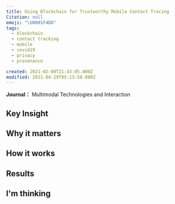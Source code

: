 ```yaml
---
title: Using Blockchain for Trustworthy Mobile Contact Tracing
Citation: null
emoji: "\U0001F4DD"
tags:
  - blockchain
  - contact tracking
  - mobile
  - covid19
  - privacy
  - provenance

created: 2021-02-09T21:43:05.000Z
modified: 2021-04-29T05:13:50.000Z
---
```


**Journal：** Multimodal Technologies and Interaction

## Key Insight

## Why it matters

## How it works

## Results

## I'm thinking
